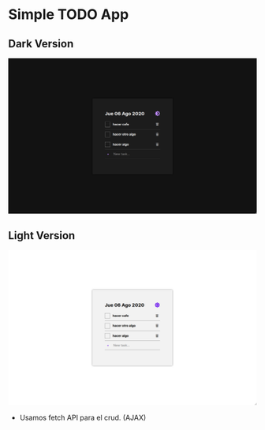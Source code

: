 # Simple TODO App

## Dark Version
![Image of TODO App](https://github.com/markimfeld/todoapp/blob/master/images/dark-desktop.png)

## Light Version
![Image of TODO App](https://github.com/markimfeld/todoapp/blob/master/images/light-desktop.png)

- Usamos fetch API para el crud. (AJAX)
